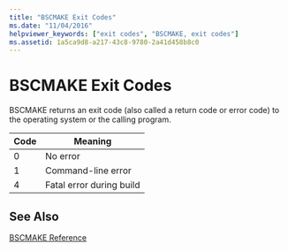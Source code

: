```yaml
---
title: "BSCMAKE Exit Codes"
ms.date: "11/04/2016"
helpviewer_keywords: ["exit codes", "BSCMAKE, exit codes"]
ms.assetid: 1a5ca9d8-a217-43c8-9780-2a41d458b8c0
---
```

# BSCMAKE Exit Codes

BSCMAKE returns an exit code (also called a return code or error code) to the operating system or the calling program.

|Code|Meaning|
|----------|-------------|
|0|No error|
|1|Command-line error|
|4|Fatal error during build|

## See Also

[BSCMAKE Reference](bscmake-reference.md)